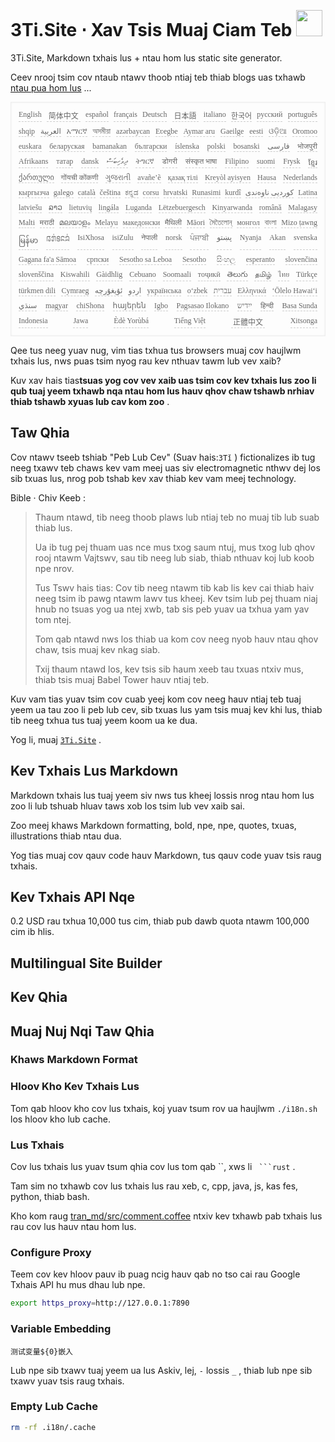 <h1 style="justify-content:space-between">3Ti.Site ⋅ Xav Tsis Muaj Ciam Teb <img src="//i-01.eu.org/3Ti/logo.svg" style="user-select:none;margin-top:-1px;width:42px"></h1>

3Ti.Site, Markdown txhais lus + ntau hom lus static site generator.

Ceev nrooj tsim cov ntaub ntawv thoob ntiaj teb thiab blogs uas txhawb [ntau pua hom lus](https://github.com/i18n-site/node/blob/main/lang/src/index.js) ...

<pre class="langli" style="display:flex;flex-wrap:wrap;background:transparent;border:1px solid #eee;font-size:12px;box-shadow:0 0 3px inset #eee;padding:12px 5px 4px 12px;justify-content:space-between;"><style>pre.langli i{font-weight:300;font-family:s;margin-right:7px;margin-bottom:8px;font-style:normal;color:#666;border-bottom:1px dashed #ccc;}</style><i>English</i><i> 简体中文 </i><i>español</i><i>français</i><i>Deutsch</i><i> 日本語 </i><i>italiano</i><i>한국어</i><i>русский</i><i>português</i><i>shqip</i><i>‫العربية‬</i><i>አማርኛ</i><i>অসমীয়া</i><i>azərbaycan</i><i>Eʋegbe</i><i>Aymar aru</i><i>Gaeilge</i><i>eesti</i><i>ଓଡ଼ିଆ</i><i>Oromoo</i><i>euskara</i><i>беларуская</i><i>bamanakan</i><i>български</i><i>íslenska</i><i>polski</i><i>bosanski</i><i>‫فارسی‬</i><i>भोजपुरी</i><i>Afrikaans</i><i>татар</i><i>dansk</i><i>‫ދިވެހިބަސް‬</i><i>ትግርኛ</i><i>डोगरी</i><i>संस्कृत भाषा</i><i>Filipino</i><i>suomi</i><i>Frysk</i><i>ខ្មែរ</i><i>ქართული</i><i>गोंयची कोंकणी</i><i>ગુજરાતી</i><i>avañe’ẽ</i><i>қазақ тілі</i><i>Kreyòl ayisyen</i><i>Hausa</i><i>Nederlands</i><i>кыргызча</i><i>galego</i><i>català</i><i>čeština</i><i>ಕನ್ನಡ</i><i>corsu</i><i>hrvatski</i><i>Runasimi</i><i>kurdî</i><i>‫کوردیی ناوەندی‬</i><i>Latina</i><i>latviešu</i><i>ລາວ</i><i>lietuvių</i><i>lingála</i><i>Luganda</i><i>Lëtzebuergesch</i><i>Kinyarwanda</i><i>română</i><i>Malagasy</i><i>Malti</i><i>मराठी</i><i>മലയാളം</i><i>Melayu</i><i>македонски</i><i>मैथिली</i><i>Māori</i><i>মৈতৈলোন্</i><i>монгол</i><i>বাংলা</i><i>Mizo ṭawng</i><i>မြန်မာ</i><i>𞄀𞄄𞄰𞄩𞄍𞄜𞄰</i><i>IsiXhosa</i><i>isiZulu</i><i>नेपाली</i><i>norsk</i><i>ਪੰਜਾਬੀ</i><i>‫پښتو‬</i><i>Nyanja</i><i>Akan</i><i>svenska</i><i>Gagana fa'a Sāmoa</i><i>српски</i><i>Sesotho sa Leboa</i><i>Sesotho</i><i>සිංහල</i><i>esperanto</i><i>slovenčina</i><i>slovenščina</i><i>Kiswahili</i><i>Gàidhlig</i><i>Cebuano</i><i>Soomaali</i><i>тоҷикӣ</i><i>తెలుగు</i><i>தமிழ்</i><i>ไทย</i><i>Türkçe</i><i>türkmen dili</i><i>Cymraeg</i><i>‫ئۇيغۇرچە‬</i><i>‫اردو‬</i><i>українська</i><i>o‘zbek</i><i>‫עברית‬</i><i>Ελληνικά</i><i>ʻŌlelo Hawaiʻi</i><i>‫سنڌي‬</i><i>magyar</i><i>chiShona</i><i>հայերեն</i><i>Igbo</i><i>Pagsasao Ilokano</i><i>‫ייִדיש‬</i><i>हिन्दी</i><i>Basa Sunda</i><i>Indonesia</i><i>Jawa</i><i>Èdè Yorùbá</i><i>Tiếng Việt</i><i> 正體中文 </i><i>Xitsonga</i></pre>

Qee tus neeg yuav nug, vim tias txhua tus browsers muaj cov haujlwm txhais lus, nws puas tsim nyog rau kev nthuav tawm lub vev xaib?

Kuv xav hais tias**tsuas yog cov vev xaib uas tsim cov kev txhais lus zoo li qub tuaj yeem txhawb nqa ntau hom lus hauv qhov chaw tshawb nrhiav thiab tshawb xyuas lub cav kom zoo** .

## Taw Qhia

Cov ntawv tseeb tshiab &quot;Peb Lub Cev&quot; (Suav hais:`3Tǐ` ) fictionalizes ib tug neeg txawv teb chaws kev vam meej uas siv electromagnetic nthwv dej los sib txuas lus, nrog pob tshab kev xav thiab kev vam meej technology.

Bible · Chiv Keeb :

> Thaum ntawd, tib neeg thoob plaws lub ntiaj teb no muaj tib lub suab thiab lus.
>
> Ua ib tug pej thuam uas nce mus txog saum ntuj, mus txog lub qhov rooj ntawm Vajtswv, sau tib neeg lub siab, thiab nthuav koj lub koob npe nrov.
>
> Tus Tswv hais tias: Cov tib neeg ntawm tib kab lis kev cai thiab haiv neeg tsim ib pawg ntawm lawv tus kheej. Kev tsim lub pej thuam niaj hnub no tsuas yog ua ntej xwb, tab sis peb yuav ua txhua yam yav tom ntej.
>
> Tom qab ntawd nws los thiab ua kom cov neeg nyob hauv ntau qhov chaw, tsis muaj kev nkag siab.
>
> Txij thaum ntawd los, kev tsis sib haum xeeb tau txuas ntxiv mus, thiab tsis muaj Babel Tower hauv ntiaj teb.

Kuv vam tias yuav tsim cov cuab yeej kom cov neeg hauv ntiaj teb tuaj yeem ua tau zoo li peb lub cev, sib txuas lus yam tsis muaj kev khi lus, thiab tib neeg txhua tus tuaj yeem koom ua ke dua.

Yog li, muaj [`3Ti.Site`](//3Ti.Site) .

## Kev Txhais Lus Markdown

Markdown txhais lus tuaj yeem siv nws tus kheej lossis nrog ntau hom lus zoo li lub tshuab hluav taws xob los tsim lub vev xaib sai.

Zoo meej khaws Markdown formatting, bold, npe, npe, quotes, txuas, illustrations thiab ntau dua.

Yog tias muaj cov qauv code hauv Markdown, tus qauv code yuav tsis raug txhais.

## Kev Txhais API Nqe

0.2 USD rau txhua 10,000 tus cim, thiab pub dawb quota ntawm 100,000 cim ib hlis.

## Multilingual Site Builder

## Kev Qhia

## Muaj Nuj Nqi Taw Qhia

### Khaws Markdown Format

### Hloov Kho Kev Txhais Lus

Tom qab hloov kho cov lus txhais, koj yuav tsum rov ua haujlwm `./i18n.sh` los hloov kho lub cache.

### Lus Txhais

Cov lus txhais lus yuav tsum qhia cov lus tom qab ``, xws li ` ```rust` .

Tam sim no txhawb cov lus txhais lus rau xeb, c, cpp, java, js, kas fes, python, thiab bash.

Kho kom raug [tran_md/src/comment.coffee](https://github.com/i18n-site/node/blob/main/tran_md/src/comment.coffee) ntxiv kev txhawb pab txhais lus rau cov lus hauv ntau hom lus.

### Configure Proxy

Teem cov kev hloov pauv ib puag ncig hauv qab no tso cai rau Google Txhais API hu mus dhau lub npe.

```bash
export https_proxy=http://127.0.0.1:7890
```

### Variable Embedding

```
测试变量${0}嵌入
```

Lub npe sib txawv tuaj yeem ua lus Askiv, lej, `-` lossis `_` , thiab lub npe sib txawv yuav tsis raug txhais.

### Empty Lub Cache

```bash
rm -rf .i18n/.cache
```
